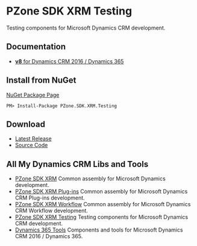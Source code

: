 # PZone SDK XRM Testing
Testing components for Microsoft Dynamics CRM development.

## Documentation
<ul>
<li><a href="https://zooy.github.io/PZone.SDK.XRM.Testing/v8/index.html"><b>v8</b> for Dynamics CRM 2016 / Dynamics 365</a></li>
</ul>

## Install from NuGet
<a href="https://preview.nuget.org/packages/PZone.SDK.XRM.Testing/">NuGet Package Page</a>
```
PM> Install-Package PZone.SDK.XRM.Testing
```

## Download
<ul>
<li><a href="https://github.com/ZooY/PZone.SDK.XRM.Testing/releases">Latest Release</a></li>
<li><a href="https://github.com/ZooY/PZone.SDK.XRM.Testing/releases">Source Code</a></li>
</ul>

## All My Dynamics CRM Libs and Tools
<ul>
<li><a href="https://zooy.github.io/PZone.SDK.XRM/">PZone SDK XRM</a> Common assembly for Microsoft Dynamics development.</li>
<li><a href="https://zooy.github.io/PZone.SDK.XRM.Plugins/">PZone SDK XRM Plug-ins</a> Common assembly for Microsoft Dynamics CRM Plug-ins development.</li>
<li><a href="https://zooy.github.io/PZone.SDK.XRM.Workflow/">PZone SDK XRM Workflow</a> Common assembly for Microsoft Dynamics CRM Workflow development.</li>
<li><a href="https://zooy.github.io/PZone.SDK.XRM.Testing/">PZone SDK XRM Testing</a> Testing components for Microsoft Dynamics CRM development.</li>
<li><a href="https://github.com/ZooY/Dynamics365.Tools">Dynamics 365 Tools</a> Components and tools for Microsoft Dynamics CRM 2016 / Dynamics 365.</li>
</ul>